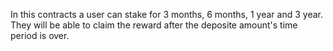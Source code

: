 In this contracts a user can stake for 3 months, 6 months, 1 year and 3 year.
They will be able to claim the reward after the deposite amount's time period is over.


